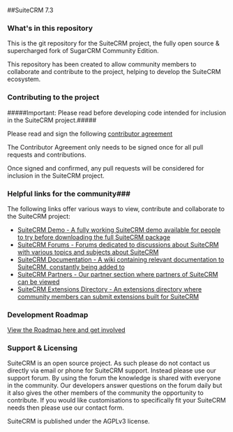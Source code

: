 ##SuiteCRM 7.3

### What's in this repository ###

This is the git repository for the SuiteCRM project, the fully open source & supercharged fork of SugarCRM Community Edition.

This repository has been created to allow community members to collaborate and contribute to the project, helping to develop the SuiteCRM ecosystem.

### Contributing to the project ###

#####Important: Please read before developing code intended for inclusion in the SuiteCRM project.#####

Please read and sign the following [contributor agreement][cont_agrmt]

[cont_agrmt]: https://www.clahub.com/agreements/salesagility/SuiteCRM

The Contributor Agreement only needs to be signed once for all pull requests and contributions. 

Once signed and confirmed, any pull requests will be considered for inclusion in the SuiteCRM project.

### Helpful links for the community###

The following links offer various ways to view, contribute and collaborate to the SuiteCRM project:


+ [SuiteCRM Demo - A fully working SuiteCRM demo available for people to try before downloading the full SuiteCRM package][suitecrm_demo]
+ [SuiteCRM Forums - Forums dedicated to discussions about SuiteCRM with various topics and subjects about SuiteCRM][suitecrm_forums]
+ [SuiteCRM Documentation - A wiki containing relevant documentation to SuiteCRM, constantly being added to][suitecrm_docs]
+ [SuiteCRM Partners - Our partner section where partners of SuiteCRM can be viewed][suitecrm_partners]
+ [SuiteCRM Extensions Directory - An extensions directory where community members can submit extensions built for SuiteCRM][suitecrm_ext]

[suitecrm_demo]: https://suitecrm.com/index.php?option=com_users&view=registration&Itemid=1235
[suitecrm_forums]: https://suitecrm.com/index.php?option=com_kunena&view=category&Itemid=1137&layout=list
[suitecrm_docs]: https://suitecrm.com/wiki
[suitecrm_partners]: https://suitecrm.com/index.php?option=com_content&view=article&id=170&Itemid=1172
[suitecrm_ext]: https://suitecrm.com/index.php?option=com_mtree&view=listcats&cat_id=76&Itemid=1225

### Development Roadmap ###

[ View the Roadmap here and get involved][suitecrm_roadmap]

[suitecrm_roadmap]: http://suitecrm.com/index.php?option=com_devroadmap&view=devroadmap&id=&Itemid=1389

### Support & Licensing ###

SuiteCRM is an open source project. As such please do not contact us directly via email or phone for SuiteCRM support. Instead please use our support forum. By using the forum the knowledge is shared with everyone in the community. Our developers answer questions on the forum daily but it also gives the other members of the community the opportunity to contribute. If you would like customisations to specifically fit your SuiteCRM  needs then please use our contact form.

SuiteCRM is published under the AGPLv3 license.


